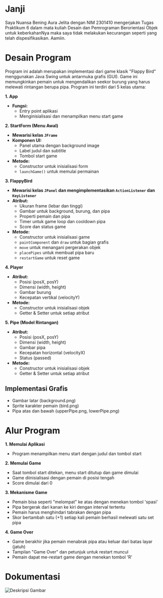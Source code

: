 # Janji
Saya Nuansa Bening Aura Jelita dengan NIM 2301410 mengerjakan Tugas Praktikum 6 dalam mata kuliah Desain dan Pemrograman Berorientasi Objek 
untuk keberkahanNya maka saya tidak melakukan kecurangan seperti yang telah dispesifikasikan. Aamiin.

# Desain Program
Program ini adalah merupakan implementasi dari game klasik "Flappy Bird" menggunakan Java Swing untuk antarmuka grafis (GUI). 
Game ini memungkinkan pemain untuk mengendalikan seekor burung yang harus melewati rintangan berupa pipa. Program ini terdiri dari 5 kelas utama:

**1. App**
* **Fungsi:**
  * Entry point aplikasi
  * Menginisialisasi dan menampilkan menu start game

**2. StartForm (Menu Awal)**
* **Mewarisi kelas `JFrame`**
* **Komponen UI:**
  * Panel utama dengan background image
  * Label judul dan subtitle
  * Tombol start game
* **Metode:**
  * Constructor untuk inisialisasi form
  * `launchGame()` untuk memulai permainan

**3. FlappyBird**
* **Mewarisi kelas `JPanel` dan mengimplementasikan `ActionListener` dan `KeyListener`**
* **Atribut:**
  * Ukuran frame (lebar dan tinggi)
  * Gambar untuk background, burung, dan pipa
  * Properti pemain dan pipa
  * Timer untuk game loop dan cooldown pipa
  * Score dan status game
* **Metode:**
  * Constructor untuk inisialisasi game
  * `paintComponent` dan `draw` untuk bagian grafis
  * `move` untuk menangani pergerakan objek
  * `placePipes` untuk membuat pipa baru
  * `restartGame` untuk reset game

**4. Player**
* **Atribut:**
  * Posisi (posX, posY)
  * Dimensi (width, height)
  * Gambar burung
  * Kecepatan vertikal (velocityY)
* **Metode:**
  * Constructor untuk inisialisasi objek
  * Getter & Setter untuk setiap atribut

**5. Pipe (Model Rintangan)**
* **Atribut:**
  * Posisi (posX, posY)
  * Dimensi (width, height)
  * Gambar pipa
  * Kecepatan horizontal (velocityX)
  * Status (passed)
* **Metode:**
  * Constructor untuk inisialisasi objek
  * Getter & Setter untuk setiap atribut

## Implementasi Grafis
* Gambar latar (background.png)
* Sprite karakter pemain (bird.png)
* Pipa atas dan bawah (upperPipe.png, lowerPipe.png)

# Alur Program
**1. Memulai Aplikasi**
* Program menampilkan menu start dengan judul dan tombol start

**2. Memulai Game**
* Saat tombol start ditekan, menu start ditutup dan game dimulai
* Game diinisialisasi dengan pemain di posisi tengah
* Score dimulai dari 0

**3. Mekanisme Game**
* Pemain bisa seperti "melompat" ke atas dengan menekan tombol 'spasi'
* Pipa bergerak dari kanan ke kiri dengan interval tertentu
* Pemain harus menghindari tabrakan dengan pipa
* Skor bertambah satu (+1) setiap kali pemain berhasil melewati satu set pipa

**4. Game Over**
* Game berakhir jika pemain menabrak pipa atau keluar dari batas layar (jatuh)
* Tampilan "Game Over" dan petunjuk untuk restart muncul
* Pemain dapat me-restart game dengan menekan tombol 'R'

# Dokumentasi
![Deskripsi Gambar](Screenshots/SCREEN-RECORD.gif)

